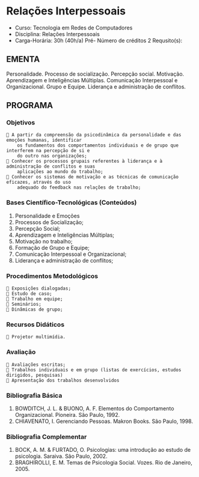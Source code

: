 # Relações Interpessoais 


* Curso: Tecnologia em Redes de Computadores
* Disciplina: Relações Interpessoais                                      
* Carga-Horária: 30h (40h/a)
          Pré-
                                                                      Número de créditos 2
   Requsito(s):

## EMENTA
Personalidade. Processo de socialização. Percepção social. Motivação. Aprendizagem e Inteligências
Múltiplas.
Comunicação Interpessoal e Organizacional. Grupo e Equipe. Liderança e administração de conflitos.

## PROGRAMA
### Objetivos
     A partir da compreensão da psicodinâmica da personalidade e das emoções humanas, identificar
        os fundamentos dos comportamentos individuais e de grupo que interferem na percepção de si e
        do outro nas organizações;
     Conhecer os processos grupais referentes à liderança e à administração de conflitos e suas
        aplicações ao mundo do trabalho;
     Conhecer os sistemas de motivação e as técnicas de comunicação eficazes, através do uso
        adequado do feedback nas relações de trabalho;
### Bases Científico-Tecnológicas (Conteúdos)
1. Personalidade e Emoções
2. Processos de Socialização;
3. Percepção Social;
4. Aprendizagem e Inteligências Múltiplas;
5. Motivação no trabalho;
6. Formação de Grupo e Equipe;
7. Comunicação Interpessoal e Organizacional;
8. Liderança e administração de conflitos;
### Procedimentos Metodológicos
     Exposições dialogadas;
     Estudo de caso;
     Trabalho em equipe;
     Seminários;
     Dinâmicas de grupo;
### Recursos Didáticos
     Projetor multimídia.
### Avaliação
     Avaliações escritas;
     Trabalhos individuais e em grupo (listas de exercícios, estudos dirigidos, pesquisas)
     Apresentação dos trabalhos desenvolvidos
### Bibliografia Básica
1. BOWDITCH, J. L. & BUONO, A. F. Elementos do Comportamento Organizacional. Pioneira. São
Paulo, 1992.
2. CHIAVENATO, I. Gerenciando Pessoas. Makron Books. São Paulo, 1998.
### Bibliografia Complementar
1. BOCK, A. M. & FURTADO, O. Psicologias: uma introdução ao estudo de psicologia. Saraiva. São
Paulo, 2002.
2. BRAGHIROLLI, E. M. Temas de Psicologia Social. Vozes. Rio de Janeiro, 2005.